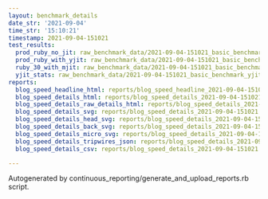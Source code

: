 ```yaml
---
layout: benchmark_details
date_str: '2021-09-04'
time_str: '15:10:21'
timestamp: 2021-09-04-151021
test_results:
  prod_ruby_no_jit: raw_benchmark_data/2021-09-04-151021_basic_benchmark_prod_ruby_no_jit.json
  prod_ruby_with_yjit: raw_benchmark_data/2021-09-04-151021_basic_benchmark_prod_ruby_with_yjit.json
  ruby_30_with_mjit: raw_benchmark_data/2021-09-04-151021_basic_benchmark_ruby_30_with_mjit.json
  yjit_stats: raw_benchmark_data/2021-09-04-151021_basic_benchmark_yjit_stats.json
reports:
  blog_speed_headline_html: reports/blog_speed_headline_2021-09-04-151021.html
  blog_speed_details_html: reports/blog_speed_details_2021-09-04-151021.html
  blog_speed_details_raw_details_html: reports/blog_speed_details_2021-09-04-151021.raw_details.html
  blog_speed_details_svg: reports/blog_speed_details_2021-09-04-151021.svg
  blog_speed_details_head_svg: reports/blog_speed_details_2021-09-04-151021.head.svg
  blog_speed_details_back_svg: reports/blog_speed_details_2021-09-04-151021.back.svg
  blog_speed_details_micro_svg: reports/blog_speed_details_2021-09-04-151021.micro.svg
  blog_speed_details_tripwires_json: reports/blog_speed_details_2021-09-04-151021.tripwires.json
  blog_speed_details_csv: reports/blog_speed_details_2021-09-04-151021.csv

---
```

Autogenerated by continuous_reporting/generate_and_upload_reports.rb script.
